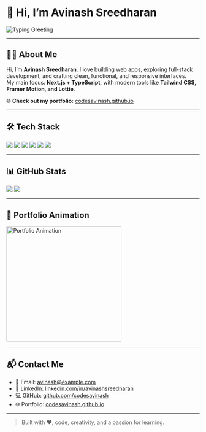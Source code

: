 # 🚀 Hi, I’m Avinash Sreedharan
<img src="https://readme-typing-svg.demolab.com?font=Fira+Code&size=24&duration=3000&pause=1000&color=FF5733&center=true&vCenter=true&width=500&lines=Welcome+to+my+GitHub+Profile!;Full-Stack+Developer+%7C+Next.js+%7C+TypeScript" alt="Typing Greeting"/>

---

## 👨‍💻 About Me
Hi, I’m **Avinash Sreedharan**. I love building web apps, exploring full-stack development, and crafting clean, functional, and responsive interfaces.  
My main focus: **Next.js + TypeScript**, with modern tools like **Tailwind CSS, Framer Motion, and Lottie**.

🌐 **Check out my portfolio:** [codesavinash.github.io](https://codesavinash.github.io)

---

## 🛠️ Tech Stack
<img src="https://img.shields.io/badge/-Next.js-000000?style=for-the-badge&logo=next.js&logoColor=white" />
<img src="https://img.shields.io/badge/-TypeScript-3178C6?style=for-the-badge&logo=typescript&logoColor=white" />
<img src="https://img.shields.io/badge/-TailwindCSS-06B6D4?style=for-the-badge&logo=tailwind-css&logoColor=white" />
<img src="https://img.shields.io/badge/-React-61DAFB?style=for-the-badge&logo=react&logoColor=white" />
<img src="https://img.shields.io/badge/-FramerMotion-0055FF?style=for-the-badge&logo=framer&logoColor=white" />
<img src="https://img.shields.io/badge/-Lottie-FF0000?style=for-the-badge&logo=lottie&logoColor=white" />

---

## 📊 GitHub Stats
<img src="https://github-readme-stats.vercel.app/api?username=codesavinash&show_icons=true&theme=radical" />
<img src="https://github-readme-stats.vercel.app/api/top-langs/?username=codesavinash&layout=compact&theme=radical" />

---

## 🎨 Portfolio Animation
<img src="https://raw.githubusercontent.com/codesavinash/codesavinash.github.io/main/public/coming-soon.gif" width="300" alt="Portfolio Animation"/>

---

## 📬 Contact Me
- 📩 Email: avinash@example.com  
- 🔗 LinkedIn: [linkedin.com/in/avinashsreedharan](https://linkedin.com/in/avinashsreedharan)  
- 💻 GitHub: [github.com/codesavinash](https://github.com/codesavinash)  
- 🌐 Portfolio: [codesavinash.github.io](https://codesavinash.github.io)

---

> Built with ❤️, code, creativity, and a passion for learning.
